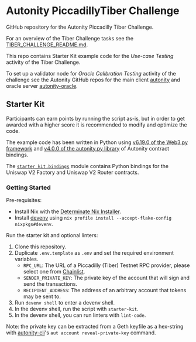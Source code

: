 # Autonity PiccadillyTiber Challenge

GitHub repository for the Autonity Piccadilly Tiber Challenge.

For an overview of the Tiber Challenge tasks see the [TIBER_CHALLENGE_README.md](./TIBER_CHALLENGE_README.md).

This repo contains Starter Kit example code for the *Use-case Testing* activity of the Tiber Challenge.

To set up a validator node for *Oracle Calibration Testing* activity of the challenge see the Autonity GitHub repos for the main client [autonity](https://github.com/autonity/autonity) and oracle server [autonity-oracle](https://github.com/autonity/autonity-oracle).

## Starter Kit

Participants can earn points by running the script as-is, but in order to get
awarded with a higher score it is recommended to modify and optimize the code.

The example code has been written in Python using [v6.19.0 of the Web3.py
framework](https://web3py.readthedocs.io/en/v6.19.0/) and [v4.0.0 of the
autonity.py library](https://github.com/autonity/autonity.py/tree/v4.0.0) of Autonity
contract bindings.

The [`starter_kit.bindings`](./starter_kit/bindings/) module contains Python
bindings for the Uniswap V2 Factory and Uniswap V2 Router contracts.

### Getting Started

Pre-requisites:

- Install Nix with the [Determinate Nix Installer](https://zero-to-nix.com/concepts/nix-installer).
- Install [devenv](https://devenv.sh/getting-started/) using `nix profile install --accept-flake-config nixpkgs#devenv`.

Run the starter kit and optional linters:

1. Clone this repository.
2. Duplicate `.env.template` as `.env` and set the required environment variables.
    - `RPC_URL`: The URL of a Piccadilly (Tiber) Testnet RPC provider, please select
      one from [Chainlist](https://chainlist.org/?testnets=true&search=piccadilly).
    - `SENDER_PRIVATE_KEY`: The private key of the account that will sign and
      send the transactions.
    - `RECIPIENT_ADDRESS`: The address of an arbitrary account that tokens may
      be sent to.
3. Run `devenv shell` to enter a devenv shell.
4. In the devenv shell, run the script with `starter-kit`.
5. In the devenv shell, you can run linters with `lint-code`.

Note: the private key can be extracted from a Geth keyfile as a hex-string with
[autonity-cli](https://github.com/autonity/autonity-cli)'s `aut account
reveal-private-key` command.
